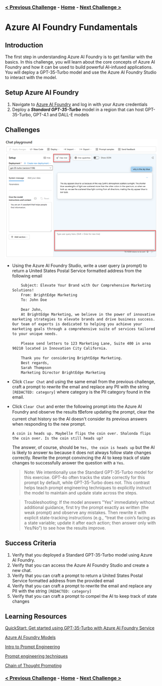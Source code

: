### [< Previous Challenge](./Challenge-00-Local-Dev-Env.md) - **[Home](../../README.md)** - [Next Challenge >](./Challenge-02-Semantic-Kernel.md)

# Azure AI Foundry Fundamentals

## Introduction

The first step in understanding Azure AI Foundry is to get familiar with the basics. In this challenge, you will learn about the core concepts of Azure AI Foundry and how it can be used to build powerful AI-infused applications. You will deploy a GPT-35-Turbo model and use the Azure AI Foundry Studio to interact with the model.

## Setup Azure AI Foundry

1. Navigate to [Azure AI Foundry](https://ai.azure.com) and log in with your Azure credentials
2. Deploy a ***Standard GPT-35-Turbo*** model in a region that can host GPT-35-Turbo, GPT-4.1 and DALL-E models

## Challenges

![chat playground](./Resources/image/ch01img1.png)

* Using the Azure AI Foundry Studio, write a user query (a prompt) to return a United States Postal Service formatted address from the following email

    ```text
        Subject: Elevate Your Brand with Our Comprehensive Marketing Solutions! 
        From: BrightEdge Marketing
        To: John Doe

        Dear John,
        At BrightEdge Marketing, we believe in the power of innovative marketing strategies to elevate brands and drive business success. Our team of experts is dedicated to helping you achieve your marketing goals through a comprehensive suite of services tailored to your unique needs.

        Please send letters to 123 Marketing Lane, Suite 400 in area 90210 located in Innovation City California.

        Thank you for considering BrightEdge Marketing.
        Best regards,
        Sarah Thompson 
        Marketing Director BrightEdge Marketing

    ```

* Click `Clear Chat` and using the same email from the previous challenge, craft a prompt to rewrite the email and replace any PII with the string `[REDACTED: category]` where category is the PII category found in the email.

* Click `Clear Chat` and enter the following prompt into the Azure AI Foundry and observe the results
    :exclamation:Before updating the prompt, clear the current chat history so the AI doesn't consider its previous answers when responding to the new prompt.

    ```text
    A coin is heads up. Maybelle flips the coin over. Shalonda flips the coin over. Is the coin still heads up? 
    ```

    The answer, of course, should be `Yes, the coin is heads up` but the AI is likely to answer `No` because it does not always follow state changes correctly. Rewrite the prompt convincing the AI to keep track of state changes to successfully answer the question with a `Yes`.

    > Note: We intentionally use the Standard GPT-35-Turbo model for this exercise. GPT-4o often tracks the state correctly for this prompt by default, while GPT-35-Turbo does not. This contrast helps teach prompt engineering techniques to explicitly instruct the model to maintain and update state across the steps.

    > Troubleshooting: If the model answers "Yes" immediately without additional guidance, first try the prompt exactly as written (the weak prompt) and observe any mistakes. Then rewrite it with explicit state-tracking instructions (e.g., “treat the coin’s facing as a state variable; update it after each action; then answer only with Yes/No”) to see how the results improve.

## Success Criteria

1. Verify that you deployed a Standard GPT-35-Turbo model using Azure AI Foundry.
1. Verify that you can access the Azure AI Foundry Studio and create a new chat.
1. Verify that you can craft a prompt to return a United States Postal Service formatted address from the provided email
1. Verify that you can craft a prompt to rewrite the email and replace any PII with the string `[REDACTED: category]`
1. Verify that you can craft a prompt to compel the AI to keep track of state changes

## Learning Resources

[QuickStart: Get started using GPT-35-Turbo with Azure AI Foundry Service](https://learn.microsoft.com/en-us/azure/ai-services/openai/chatgpt-quickstart?tabs=command-line%2Cpython-new&pivots=programming-language-studio)

[Azure AI Foundry Models](https://learn.microsoft.com/en-us/azure/ai-services/openai/concepts/models)

[Intro to Prompt Engineering](https://learn.microsoft.com/en-us/azure/ai-services/openai/concepts/prompt-engineering)

[Prompt engineering techniques](https://learn.microsoft.com/en-us/azure/ai-services/openai/concepts/advanced-prompt-engineering?pivots=programming-language-chat-completions#prime-the-output)

[Chain of Thought Prompting](https://learn.microsoft.com/en-us/azure/ai-services/openai/concepts/advanced-prompt-engineering?pivots=programming-language-chat-completions#chain-of-thought-prompting)

### [< Previous Challenge](./Challenge-00-Local-Dev-Env.md) - **[Home](../../README.md)** - [Next Challenge >](./Challenge-02-Semantic-Kernel.md)
